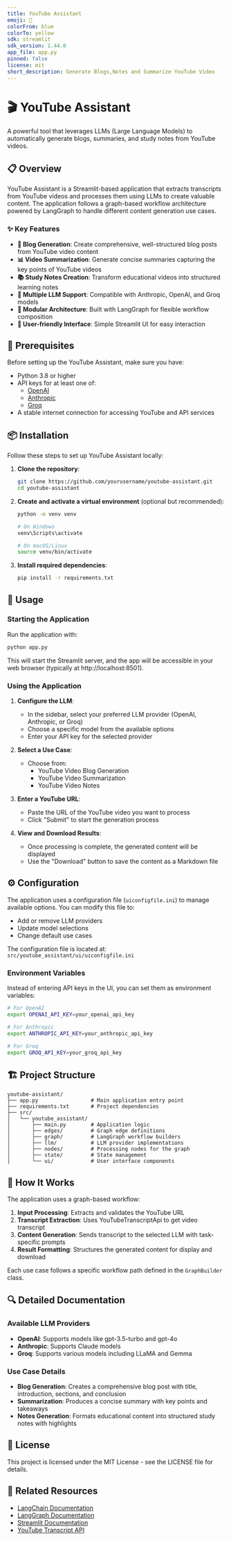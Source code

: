 ```yaml
---
title: YouTube Assistant
emoji: 🤖
colorFrom: blue
colorTo: yellow
sdk: streamlit
sdk_version: 1.44.0
app_file: app.py
pinned: false
license: mit
short_description: Generate Blogs,Notes and Summarize YouTube Video
---
```


# 🎬 YouTube Assistant

A powerful tool that leverages LLMs (Large Language Models) to automatically generate blogs, summaries, and study notes from YouTube videos.

## 📋 Overview

YouTube Assistant is a Streamlit-based application that extracts transcripts from YouTube videos and processes them using LLMs to create valuable content. The application follows a graph-based workflow architecture powered by LangGraph to handle different content generation use cases.

### ✨ Key Features

- **📝 Blog Generation**: Create comprehensive, well-structured blog posts from YouTube video content
- **📊 Video Summarization**: Generate concise summaries capturing the key points of YouTube videos
- **📚 Study Notes Creation**: Transform educational videos into structured learning notes
- **🔄 Multiple LLM Support**: Compatible with Anthropic, OpenAI, and Groq models
- **🧩 Modular Architecture**: Built with LangGraph for flexible workflow composition
- **🎯 User-friendly Interface**: Simple Streamlit UI for easy interaction

## 🔧 Prerequisites

Before setting up the YouTube Assistant, make sure you have:

- Python 3.8 or higher
- API keys for at least one of:
  - [OpenAI](https://platform.openai.com/account/api-keys)
  - [Anthropic](https://console.anthropic.com/settings/keys)
  - [Groq](https://console.groq.com/keys)
- A stable internet connection for accessing YouTube and API services

## 📦 Installation

Follow these steps to set up YouTube Assistant locally:

1. **Clone the repository**:
   ```bash
   git clone https://github.com/yourusername/youtube-assistant.git
   cd youtube-assistant
   ```

2. **Create and activate a virtual environment** (optional but recommended):
   ```bash
   python -m venv venv
   
   # On Windows
   venv\Scripts\activate
   
   # On macOS/Linux
   source venv/bin/activate
   ```

3. **Install required dependencies**:
   ```bash
   pip install -r requirements.txt
   ```

## 🚀 Usage

### Starting the Application

Run the application with:

```bash
python app.py
```

This will start the Streamlit server, and the app will be accessible in your web browser (typically at http://localhost:8501).

### Using the Application

1. **Configure the LLM**:
   - In the sidebar, select your preferred LLM provider (OpenAI, Anthropic, or Groq)
   - Choose a specific model from the available options
   - Enter your API key for the selected provider

2. **Select a Use Case**:
   - Choose from:
     - YouTube Video Blog Generation
     - YouTube Video Summarization
     - YouTube Video Notes

3. **Enter a YouTube URL**:
   - Paste the URL of the YouTube video you want to process
   - Click "Submit" to start the generation process

4. **View and Download Results**:
   - Once processing is complete, the generated content will be displayed
   - Use the "Download" button to save the content as a Markdown file

## ⚙️ Configuration

The application uses a configuration file (`uiconfigfile.ini`) to manage available options. You can modify this file to:

- Add or remove LLM providers
- Update model selections
- Change default use cases

The configuration file is located at: `src/youtube_assistant/ui/uiconfigfile.ini`

### Environment Variables

Instead of entering API keys in the UI, you can set them as environment variables:

```bash
# For OpenAI
export OPENAI_API_KEY=your_openai_api_key

# For Anthropic
export ANTHROPIC_API_KEY=your_anthropic_api_key

# For Groq
export GROQ_API_KEY=your_groq_api_key
```

## 🏗️ Project Structure

```
youtube-assistant/
├── app.py                 # Main application entry point
├── requirements.txt       # Project dependencies
├── src/
│   └── youtube_assistant/
│       ├── main.py        # Application logic
│       ├── edges/         # Graph edge definitions
│       ├── graph/         # LangGraph workflow builders
│       ├── llm/           # LLM provider implementations
│       ├── nodes/         # Processing nodes for the graph
│       ├── state/         # State management
│       └── ui/            # User interface components
```

## 🔄 How It Works

The application uses a graph-based workflow:

1. **Input Processing**: Extracts and validates the YouTube URL
2. **Transcript Extraction**: Uses YouTubeTranscriptApi to get video transcript
3. **Content Generation**: Sends transcript to the selected LLM with task-specific prompts
4. **Result Formatting**: Structures the generated content for display and download

Each use case follows a specific workflow path defined in the `GraphBuilder` class.

## 🔍 Detailed Documentation

### Available LLM Providers

- **OpenAI**: Supports models like gpt-3.5-turbo and gpt-4o
- **Anthropic**: Supports Claude models
- **Groq**: Supports various models including LLaMA and Gemma

### Use Case Details

- **Blog Generation**: Creates a comprehensive blog post with title, introduction, sections, and conclusion
- **Summarization**: Produces a concise summary with key points and takeaways
- **Notes Generation**: Formats educational content into structured study notes with highlights


## 📄 License

This project is licensed under the MIT License - see the LICENSE file for details.

## 🔗 Related Resources

- [LangChain Documentation](https://python.langchain.com/docs/introduction/)
- [LangGraph Documentation](https://langchain-ai.github.io/langgraph/)
- [Streamlit Documentation](https://docs.streamlit.io/)
- [YouTube Transcript API](https://github.com/jdepoix/youtube-transcript-api)